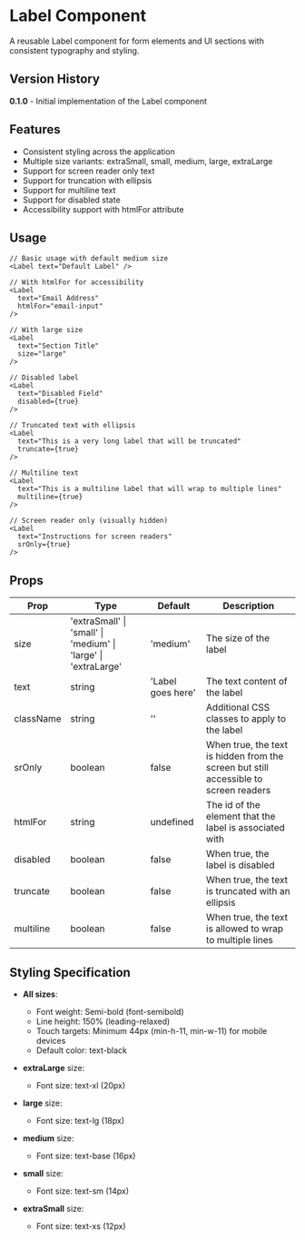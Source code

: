 # Label Component

A reusable Label component for form elements and UI sections with consistent typography and styling.

## Version History

**0.1.0** - Initial implementation of the Label component

## Features

- Consistent styling across the application
- Multiple size variants: extraSmall, small, medium, large, extraLarge
- Support for screen reader only text
- Support for truncation with ellipsis
- Support for multiline text
- Support for disabled state
- Accessibility support with htmlFor attribute

## Usage

```tsx
// Basic usage with default medium size
<Label text="Default Label" />

// With htmlFor for accessibility
<Label 
  text="Email Address" 
  htmlFor="email-input" 
/>

// With large size
<Label 
  text="Section Title" 
  size="large" 
/>

// Disabled label
<Label 
  text="Disabled Field" 
  disabled={true} 
/>

// Truncated text with ellipsis
<Label 
  text="This is a very long label that will be truncated" 
  truncate={true} 
/>

// Multiline text
<Label 
  text="This is a multiline label that will wrap to multiple lines" 
  multiline={true} 
/>

// Screen reader only (visually hidden)
<Label 
  text="Instructions for screen readers" 
  srOnly={true} 
/>
```

## Props

| Prop | Type | Default | Description |
|------|------|---------|-------------|
| size | 'extraSmall' \| 'small' \| 'medium' \| 'large' \| 'extraLarge' | 'medium' | The size of the label |
| text | string | 'Label goes here' | The text content of the label |
| className | string | '' | Additional CSS classes to apply to the label |
| srOnly | boolean | false | When true, the text is hidden from the screen but still accessible to screen readers |
| htmlFor | string | undefined | The id of the element that the label is associated with |
| disabled | boolean | false | When true, the label is disabled |
| truncate | boolean | false | When true, the text is truncated with an ellipsis |
| multiline | boolean | false | When true, the text is allowed to wrap to multiple lines |

## Styling Specification

- **All sizes**:
  - Font weight: Semi-bold (font-semibold)
  - Line height: 150% (leading-relaxed)
  - Touch targets: Minimum 44px (min-h-11, min-w-11) for mobile devices
  - Default color: text-black

- **extraLarge** size:
  - Font size: text-xl (20px)

- **large** size:
  - Font size: text-lg (18px)

- **medium** size:
  - Font size: text-base (16px)

- **small** size:
  - Font size: text-sm (14px)

- **extraSmall** size:
  - Font size: text-xs (12px)
